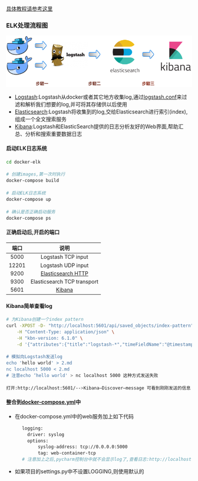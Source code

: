 [具体教程请参考这里](https://github.com/twtrubiks/docker-elk-tutorial)

### ELK处理流程图
![elk处理流程图](./elk处理流程图.png)
- [Logstash](https://www.elastic.co/cn/products/logstash):Logstash从docker或者其它地方收集log,通过[logstash.conf](./logstash/pipeline/logstash.conf)来过滤和解析我们想要的log,并可将其存储供以后使用
- [Elasticsearch](https://www.elastic.co/):Logstash将收集到的log,交给Elasticsearch进行索引(index),组成一个全文搜索服务
- [Kibana](https://www.elastic.co/products/kibana):Logstash和ElasticSearch提供的日志分析友好的Web界面,帮助汇总、分析和搜索重要数据日志

#### 启动ELK日志系统
```bash
cd docker-elk

# 创建images,第一次时执行
docker-compose build

# 启动ELK日志系统
docker-compose up

# 确认是否正确启动服务
docker-compose ps
```
#### 正确启动后,开启的端口
| 端口 | 说明 |
| :------: | :------: | 
| 5000 | Logstash TCP input |
| 12201 | Logstash UDP input|
| 9200 | [Elasticsearch HTTP](http://localhost:9200/)|
| 9300 | Elasticsearch TCP transport|
| 5601 | [Kibana](http://localhost:5601/)|

#### Kibana简单查看log
```bash
# 为Kibana创建一个index pattern
curl -XPOST -D- "http://localhost:5601/api/saved_objects/index-pattern" \
    -H "Content-Type: application/json" \
    -H "kbn-version: 6.1.0" \
    -d '{"attributes":{"title":"logstash-*","timeFieldName":"@timestamp"}}’

# 模拟向Logstash发送log
echo 'hello world' > 2.md
nc localhost 5000 < 2.md
# 注意echo ‘hello world' > nc localhost 5000 这种方式发送失败

打开:http://localhost:5601/-->Kibana—Discover—message 可看到刚刚发送的信息
```

#### 整合到[docker-compose.yml](../Dockerfiles/docker-compose.yml)中
- 在docker-compose.yml中的web服务加上如下代码
```bash
      logging:
        driver: syslog
        options:
            syslog-address: tcp://0.0.0.0:5000
            tag: web-container-tcp
      # 注意加上之后,pycharm控制台中就不会显示log了,查看日志:http://localhost:5601/
```
- 如果项目的settings.py中不设置LOGGING,则使用默认的